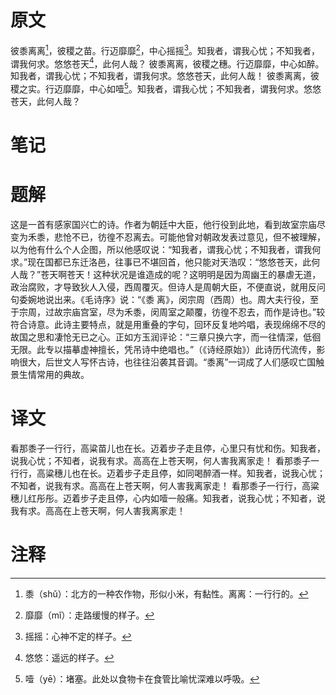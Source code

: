 # 原文
彼黍离离[^1]，彼稷之苗。行迈靡靡[^2]，中心摇摇[^3]。知我者，谓我心忧；不知我者，谓我何求。悠悠苍天[^4]，此何人哉？
彼黍离离，彼稷之穗。行迈靡靡，中心如醉。知我者，谓我心忧；不知我者，谓我何求。悠悠苍天，此何人哉！
彼黍离离，彼稷之实。行迈靡靡，中心如噎[^5]。知我者，谓我心忧；不知我者，谓我何求。悠悠苍天，此何人哉？
# 笔记

# 题解
这是一首有感家国兴亡的诗。作者为朝廷中大臣，他行役到此地，看到故室宗庙尽变为禾黍，悲怆不已，彷徨不忍离去。可能他曾对朝政发表过意见，但不被理解，以为他有什么个人企图，所以他感叹说：“知我者，谓我心忧；不知我者，谓我何求。”现在国都已东迁洛邑，往事已不堪回首，他只能对天浩叹：“悠悠苍天，此何人哉？”苍天啊苍天！这种状况是谁造成的呢？这明明是因为周幽王的暴虐无道，政治腐败，才导致狄人入侵，西周覆灭。但诗人是周朝大臣，不便直说，就用反问句委婉地说出来。《毛诗序》说：“《黍
离》，闵宗周（西周）也。周大夫行役，至于宗周，过故宗庙宫室，尽为禾黍，闵周室之颠覆，彷徨不忍去，而作是诗也。”较符合诗意。此诗主要特点，就是用重叠的字句，回环反复地吟唱，表现绵绵不尽的故国之思和凄怆无已之心。正如方玉润评论：“三章只换六字，而一往情深，低徊无限。此专以描摹虚神擅长，凭吊诗中绝唱也。”（《诗经原始》）此诗历代流传，影响很大，后世文人写怀古诗，也往往沿袭其音调。“黍离”一词成了人们感叹亡国触景生情常用的典故。
# 译文
看那黍子一行行，高粱苗儿也在长。迈着步子走且停，心里只有忧和伤。知我者，说我心忧；不知者，说我有求。高高在上苍天啊，何人害我离家走！
看那黍子一行行，高粱穗儿也在长。迈着步子走且停，如同喝醉酒一样。知我者，说我心忧；不知者，说我有求。高高在上苍天啊，何人害我离家走！
看那黍子一行行，高粱穗儿红彤彤。迈着步子走且停，心内如噎一般痛。知我者，说我心忧；不知者，说我有求。高高在上苍天啊，何人害我离家走！
# 注释

[^1]: 黍（shǔ）：北方的一种农作物，形似小米，有黏性。离离：一行行的。
[^2]: 靡靡（mǐ）：走路缓慢的样子。
[^3]: 摇摇：心神不定的样子。
[^4]: 悠悠：遥远的样子。
[^5]: 噎（yē）：堵塞。此处以食物卡在食管比喻忧深难以呼吸。